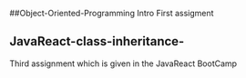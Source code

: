 ##Object-Oriented-Programming Intro
First assigment 

## JavaReact-class-inheritance-
Third assignment which is given in the JavaReact BootCamp
